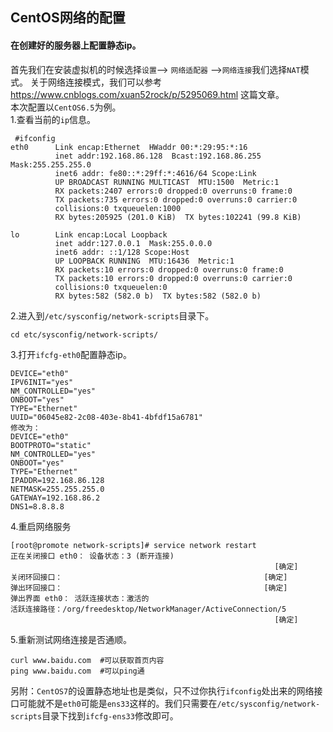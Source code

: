 ## CentOS网络的配置

#### 在创建好的服务器上配置静态ip。
首先我们在安装虚拟机的时候选择`设置`--> `网络适配器` -->`网络连接`我们选择`NAT`模式。
关于网络连接模式，我们可以参考 https://www.cnblogs.com/xuan52rock/p/5295069.html 这篇文章。  
本次配置以`CentOS6.5`为例。  
1.查看当前的`ip`信息。
```
 #ifconfig
eth0      Link encap:Ethernet  HWaddr 00:*:29:95:*:16  
          inet addr:192.168.86.128  Bcast:192.168.86.255  Mask:255.255.255.0
          inet6 addr: fe80::*:29ff:*:4616/64 Scope:Link
          UP BROADCAST RUNNING MULTICAST  MTU:1500  Metric:1
          RX packets:2407 errors:0 dropped:0 overruns:0 frame:0
          TX packets:735 errors:0 dropped:0 overruns:0 carrier:0
          collisions:0 txqueuelen:1000 
          RX bytes:205925 (201.0 KiB)  TX bytes:102241 (99.8 KiB)

lo        Link encap:Local Loopback  
          inet addr:127.0.0.1  Mask:255.0.0.0
          inet6 addr: ::1/128 Scope:Host
          UP LOOPBACK RUNNING  MTU:16436  Metric:1
          RX packets:10 errors:0 dropped:0 overruns:0 frame:0
          TX packets:10 errors:0 dropped:0 overruns:0 carrier:0
          collisions:0 txqueuelen:0 
          RX bytes:582 (582.0 b)  TX bytes:582 (582.0 b)
```
2.进入到`/etc/sysconfig/network-scripts`目录下。
```
cd etc/sysconfig/network-scripts/
```
3.打开`ifcfg-eth0`配置静态ip。
```
DEVICE="eth0"
IPV6INIT="yes"
NM_CONTROLLED="yes"
ONBOOT="yes"
TYPE="Ethernet"
UUID="06045e82-2c08-403e-8b41-4bfdf15a6781"
修改为：
DEVICE="eth0"
BOOTPROTO="static"
NM_CONTROLLED="yes"
ONBOOT="yes"
TYPE="Ethernet"
IPADDR=192.168.86.128
NETMASK=255.255.255.0
GATEWAY=192.168.86.2
DNS1=8.8.8.8
```
4.重启网络服务
```
[root@promote network-scripts]# service network restart
正在关闭接口 eth0： 设备状态：3 (断开连接)
                                                           [确定]
关闭环回接口：                                             [确定]
弹出环回接口：                                             [确定]
弹出界面 eth0： 活跃连接状态：激活的
活跃连接路径：/org/freedesktop/NetworkManager/ActiveConnection/5
                                                           [确定]
```        
5.重新测试网络连接是否通顺。
```
curl www.baidu.com  #可以获取首页内容
ping www.baidu.com  #可以ping通
```
另附：`CentOS7`的设置静态地址也是类似，只不过你执行`ifconfig`处出来的网络接口可能就不是`eth0`可能是`ens33`这样的。我们只需要在`/etc/sysconfig/network-scripts`目录下找到`ifcfg-ens33`修改即可。